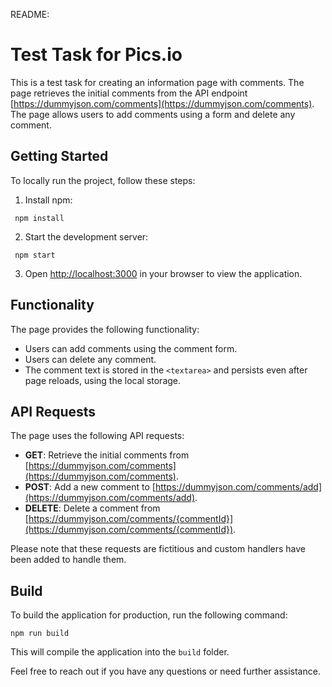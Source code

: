 README:

# Test Task for Pics.io

This is a test task for creating an information page with comments. The page retrieves the initial comments from the API endpoint [https://dummyjson.com/comments](https://dummyjson.com/comments). The page allows users to add comments using a form and delete any comment.

## Getting Started

To locally run the project, follow these steps:

1. Install npm:

```shell
 npm install
```

2. Start the development server:

```shell
 npm start
```

3. Open [http://localhost:3000](http://localhost:3000) in your browser to view the application.

## Functionality

The page provides the following functionality:

- Users can add comments using the comment form.
- Users can delete any comment.
- The comment text is stored in the `<textarea>` and persists even after page reloads, using the local storage.

## API Requests

The page uses the following API requests:

- **GET**: Retrieve the initial comments from [https://dummyjson.com/comments](https://dummyjson.com/comments).
- **POST**: Add a new comment to [https://dummyjson.com/comments/add](https://dummyjson.com/comments/add).
- **DELETE**: Delete a comment from [https://dummyjson.com/comments/{commentId}](https://dummyjson.com/comments/{commentId}).

Please note that these requests are fictitious and custom handlers have been added to handle them.

## Build

To build the application for production, run the following command:

```shell
npm run build
```

This will compile the application into the `build` folder.

Feel free to reach out if you have any questions or need further assistance.

